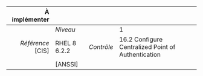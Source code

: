 
|           À implémenter    |    |    |    |
|----------------:|:---|---:|:---|
|                 |*Niveau*|| 1 |
|*Référence* [CIS]| RHEL 8 6.2.2 |*Contrôle*| 16.2 Configure Centralized Point of Authentication |
|                 |[ANSSI] ||  |

